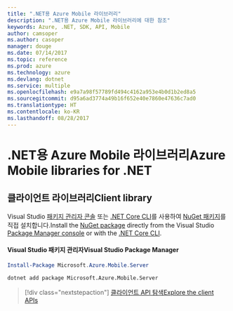 ```yaml
---
title: ".NET용 Azure Mobile 라이브러리"
description: ".NET용 Azure Mobile 라이브러리에 대한 참조"
keywords: Azure, .NET, SDK, API, Mobile
author: camsoper
ms.author: casoper
manager: douge
ms.date: 07/14/2017
ms.topic: reference
ms.prod: azure
ms.technology: azure
ms.devlang: dotnet
ms.service: multiple
ms.openlocfilehash: e9a7a98f57789fd494c4162a953e4b0d1b2ed8a5
ms.sourcegitcommit: d95a6ad3774a49b16f652e40e7860e47636c7ad0
ms.translationtype: HT
ms.contentlocale: ko-KR
ms.lasthandoff: 08/28/2017
---
```

# <a name="azure-mobile-libraries-for-net"></a><span data-ttu-id="783e2-104">.NET용 Azure Mobile 라이브러리</span><span class="sxs-lookup"><span data-stu-id="783e2-104">Azure Mobile libraries for .NET</span></span>

## <a name="client-library"></a><span data-ttu-id="783e2-105">클라이언트 라이브러리</span><span class="sxs-lookup"><span data-stu-id="783e2-105">Client library</span></span>

<span data-ttu-id="783e2-106">Visual Studio [패키지 관리자 콘솔][PackageManager] 또는 [.NET Core CLI][DotNetCLI]를 사용하여 [NuGet 패키지](https://www.nuget.org/packages/Microsoft.Azure.Mobile.Server)를 직접 설치합니다.</span><span class="sxs-lookup"><span data-stu-id="783e2-106">Install the [NuGet package](https://www.nuget.org/packages/Microsoft.Azure.Mobile.Server) directly from the Visual Studio [Package Manager console][PackageManager] or with the [.NET Core CLI][DotNetCLI].</span></span>

#### <a name="visual-studio-package-manager"></a><span data-ttu-id="783e2-107">Visual Studio 패키지 관리자</span><span class="sxs-lookup"><span data-stu-id="783e2-107">Visual Studio Package Manager</span></span>

```powershell
Install-Package Microsoft.Azure.Mobile.Server
```

```bash
dotnet add package Microsoft.Azure.Mobile.Server
```

> [!div class="nextstepaction"]
> [<span data-ttu-id="783e2-108">클라이언트 API 탐색</span><span class="sxs-lookup"><span data-stu-id="783e2-108">Explore the client APIs</span></span>](/dotnet/api/overview/azure/mobileapps/client)




[PackageManager]: https://docs.microsoft.com/nuget/tools/package-manager-console
[DotNetCLI]: https://docs.microsoft.com/en-us/dotnet/core/tools/dotnet-add-package
